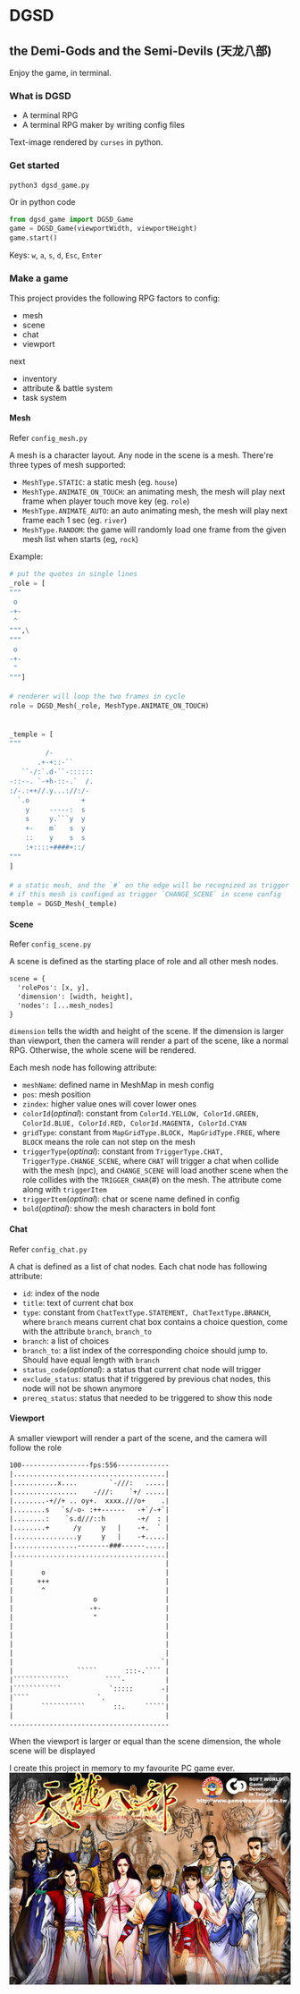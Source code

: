# DGSD
## the Demi-Gods and the Semi-Devils (天龙八部)
Enjoy the game, in terminal.

### What is DGSD
- A terminal RPG
- A terminal RPG maker by writing config files

Text-image rendered by `curses` in python.

### Get started
```
python3 dgsd_game.py
```

Or in python code
```python
from dgsd_game import DGSD_Game 
game = DGSD_Game(viewportWidth, viewportHeight)
game.start()
```

Keys: `w`, `a`, `s`, `d`, `Esc`, `Enter`

### Make a game
This project provides the following RPG factors to config:
- mesh
- scene
- chat
- viewport

next
- inventory
- attribute & battle system
- task system

#### Mesh
Refer `config_mesh.py`

A mesh is a character layout. Any node in the scene is a mesh. There're three types of mesh supported:
- `MeshType.STATIC`: a static mesh (eg. `house`)
- `MeshType.ANIMATE_ON_TOUCH`: an animating mesh, the mesh will play next frame when player touch move key (eg. `role`)
- `MeshType.ANIMATE_AUTO`: an auto animating mesh, the mesh will play next frame each 1 sec (eg. `river`)
- `MeshType.RANDOM`: the game will randomly load one frame from the given mesh list when starts (eg, `rock`)

Example:
```python
# put the quotes in single lines
_role = [
"""
 o 
-+-
 ^ 
""",\
"""
 o 
-+-
 " 
"""]

# renderer will loop the two frames in cycle
role = DGSD_Mesh(_role, MeshType.ANIMATE_ON_TOUCH)


_temple = [
"""
         /-          
       .+-+::-``     
   ``-/:`.d-``-::::::
-::--. `-+h-::-.`  /.
:/-.:++//.y...://:/- 
  `.o             +  
    y     -----:  s  
    s     y.```y  y  
    +-    m`   s  y  
    ::    y    s  s  
    :+::::+####+::/  
"""
]

# a static mesh, and the `#` on the edge will be recognized as trigger point
# if this mesh is configed as trigger `CHANGE_SCENE` in scene config
temple = DGSD_Mesh(_temple)
```

#### Scene
Refer `config_scene.py`

A scene is defined as the starting place of role and all other mesh nodes.
```
scene = {
  'rolePos': [x, y],
  'dimension': [width, height],
  'nodes': [...mesh_nodes]
}
```
`dimension` tells the width and height of the scene. If the dimension is larger than viewport, then the camera  will render a part of the scene, like a normal RPG. Otherwise, the whole scene will be rendered.

Each mesh node has following attribute:
- `meshName`: defined name in MeshMap in mesh config
- `pos`: mesh position
- `zindex`: higher value ones will cover lower ones
- `colorId`(*optinal*): constant from `ColorId.YELLOW, ColorId.GREEN, ColorId.BLUE, ColorId.RED, ColorId.MAGENTA, ColorId.CYAN`
- `gridType`: constant from `MapGridType.BLOCK, MapGridType.FREE`, where `BLOCK` means the role can not step on the mesh
- `triggerType`(*optinal*): constant from `TriggerType.CHAT, TriggerType.CHANGE_SCENE`, where `CHAT` will trigger a chat when collide with the mesh (npc), and `CHANGE_SCENE` will load another scene when the role collides with the `TRIGGER_CHAR`(#) on the mesh. The attribute come along with `triggerItem`
- `triggerItem`(*optinal*): chat or scene name defined in config
- `bold`(*optinal*): show the mesh characters in bold font

#### Chat
Refer `config_chat.py`

A chat is defined as a list of chat nodes. Each chat node has  following attribute:
- `id`: index of the node
- `title`: text of current chat box
- `type`: constant from `ChatTextType.STATEMENT, ChatTextType.BRANCH`, where `branch` means current chat box contains a choice question, come with the attribute `branch`, `branch_to`
- `branch`: a list of choices
- `branch_to`: a list index of the corresponding choice should jump to. Should have equal length with `branch`
- `status_code`(*optional*): a status that current chat node will trigger
- `exclude_status`: status that if triggered by previous chat nodes, this node will not be shown anymore
- `prereq_status`: status that needed to be triggered to show this node


#### Viewport
A smaller viewport will render a part of the scene, and the camera will follow the role
```
100-----------------fps:556-------------
|......................................|
|...........x....        `-///:   .....|
|................    -///:    `+/ .....|
|........-+//+ .. oy+.  xxxx.///o+    .|
|........s   `s/-o- :++------   -+`/-+`|
|........:    `s.d///::h        -+/  : |
|........+      /y     y   |    -+.  ` |
|................y     y   |    -+.....|
|................--------###------.....|
|......................................|
|                                      |
|       o                              |
|      +++                             |
|       ^                              |
|                    o                 |
|                   -+-                |
|                    "                 |
|                                      |
|                                      |
|                                      |
|                                      |
|                                     `|
|                `````       :::-.```` |
|``````````````         ````-          |
|````````````            `:::::       -|
|````                 `.               |
|       ```````````       ::.     `````|
|                                      |
----------------------------------------
```
When the viewport is larger or equal than the scene dimension, the whole scene will be displayed

I create this project in memory to my favourite PC game ever.
![TianLong](img/tianlongbabu.jpg)

